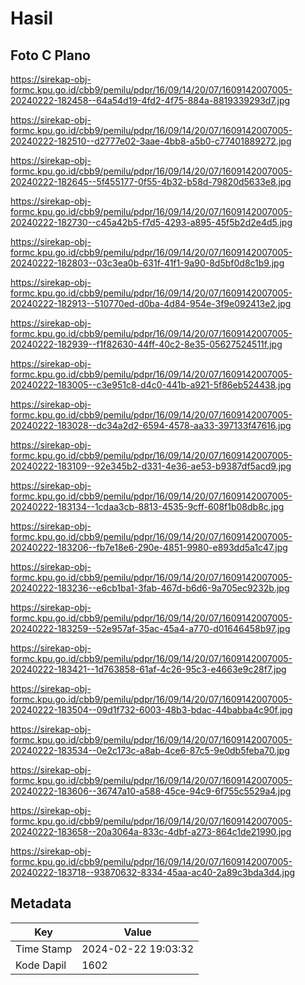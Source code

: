 # Hasil

## Foto C Plano

https://sirekap-obj-formc.kpu.go.id/cbb9/pemilu/pdpr/16/09/14/20/07/1609142007005-20240222-182458--64a54d19-4fd2-4f75-884a-8819339293d7.jpg

https://sirekap-obj-formc.kpu.go.id/cbb9/pemilu/pdpr/16/09/14/20/07/1609142007005-20240222-182510--d2777e02-3aae-4bb8-a5b0-c77401889272.jpg

https://sirekap-obj-formc.kpu.go.id/cbb9/pemilu/pdpr/16/09/14/20/07/1609142007005-20240222-182645--5f455177-0f55-4b32-b58d-79820d5633e8.jpg

https://sirekap-obj-formc.kpu.go.id/cbb9/pemilu/pdpr/16/09/14/20/07/1609142007005-20240222-182730--c45a42b5-f7d5-4293-a895-45f5b2d2e4d5.jpg

https://sirekap-obj-formc.kpu.go.id/cbb9/pemilu/pdpr/16/09/14/20/07/1609142007005-20240222-182803--03c3ea0b-631f-41f1-9a90-8d5bf0d8c1b9.jpg

https://sirekap-obj-formc.kpu.go.id/cbb9/pemilu/pdpr/16/09/14/20/07/1609142007005-20240222-182913--510770ed-d0ba-4d84-954e-3f9e092413e2.jpg

https://sirekap-obj-formc.kpu.go.id/cbb9/pemilu/pdpr/16/09/14/20/07/1609142007005-20240222-182939--f1f82630-44ff-40c2-8e35-05627524511f.jpg

https://sirekap-obj-formc.kpu.go.id/cbb9/pemilu/pdpr/16/09/14/20/07/1609142007005-20240222-183005--c3e951c8-d4c0-441b-a921-5f86eb524438.jpg

https://sirekap-obj-formc.kpu.go.id/cbb9/pemilu/pdpr/16/09/14/20/07/1609142007005-20240222-183028--dc34a2d2-6594-4578-aa33-397133f47616.jpg

https://sirekap-obj-formc.kpu.go.id/cbb9/pemilu/pdpr/16/09/14/20/07/1609142007005-20240222-183109--92e345b2-d331-4e36-ae53-b9387df5acd9.jpg

https://sirekap-obj-formc.kpu.go.id/cbb9/pemilu/pdpr/16/09/14/20/07/1609142007005-20240222-183134--1cdaa3cb-8813-4535-9cff-608f1b08db8c.jpg

https://sirekap-obj-formc.kpu.go.id/cbb9/pemilu/pdpr/16/09/14/20/07/1609142007005-20240222-183206--fb7e18e6-290e-4851-9980-e893dd5a1c47.jpg

https://sirekap-obj-formc.kpu.go.id/cbb9/pemilu/pdpr/16/09/14/20/07/1609142007005-20240222-183236--e6cb1ba1-3fab-467d-b6d6-9a705ec9232b.jpg

https://sirekap-obj-formc.kpu.go.id/cbb9/pemilu/pdpr/16/09/14/20/07/1609142007005-20240222-183259--52e957af-35ac-45a4-a770-d01646458b97.jpg

https://sirekap-obj-formc.kpu.go.id/cbb9/pemilu/pdpr/16/09/14/20/07/1609142007005-20240222-183421--1d763858-61af-4c26-95c3-e4663e9c28f7.jpg

https://sirekap-obj-formc.kpu.go.id/cbb9/pemilu/pdpr/16/09/14/20/07/1609142007005-20240222-183504--09d1f732-6003-48b3-bdac-44babba4c90f.jpg

https://sirekap-obj-formc.kpu.go.id/cbb9/pemilu/pdpr/16/09/14/20/07/1609142007005-20240222-183534--0e2c173c-a8ab-4ce6-87c5-9e0db5feba70.jpg

https://sirekap-obj-formc.kpu.go.id/cbb9/pemilu/pdpr/16/09/14/20/07/1609142007005-20240222-183606--36747a10-a588-45ce-94c9-6f755c5529a4.jpg

https://sirekap-obj-formc.kpu.go.id/cbb9/pemilu/pdpr/16/09/14/20/07/1609142007005-20240222-183658--20a3064a-833c-4dbf-a273-864c1de21990.jpg

https://sirekap-obj-formc.kpu.go.id/cbb9/pemilu/pdpr/16/09/14/20/07/1609142007005-20240222-183718--93870632-8334-45aa-ac40-2a89c3bda3d4.jpg


## Metadata

| Key        | Value               |
| ---------- | ------------------- |
| Time Stamp | 2024-02-22 19:03:32 |
| Kode Dapil | 1602                |



